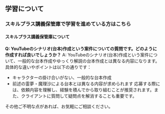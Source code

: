 ## 学習について
### スキルプラス講義保管庫で学習を進めている方はこちら
#### スキルプラス講義保管庫について

**Q: YouTubeのシナリオ(台本)作成という案件についての質問です。どのように作成すれば良いでしょうか？**
A: YouTubeのシナリオ(台本)作成という案件について、一般的な台本作成やゆっくり解説の台本作成とは異なる内容になります。具体的な違いやポイントは以下の通りです：
- キャラクターの掛け合いがない、一般的な台本作成
- 前述の霊夢・魔理沙による台本とは異なる内容が求められます
応募する際には、依頼内容を理解し、経験を積んでから取り組むことが推奨されます。また、クライアントに質問して疑問点を解消することも重要です。

その他ご不明な点があれば、お気軽にご相談ください。
